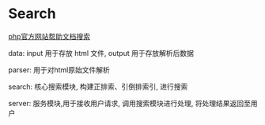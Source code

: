 # Search
[php官方网站帮助文档搜索](http://39.96.48.21:9000/index.html)

data: input 用于存放 html 文件, output 用于存放解析后数据

parser: 用于对html原始文件解析

search: 核心搜索模块, 构建正排索、引倒排索引, 进行搜索

server: 服务模块,用于接收用户请求, 调用搜索模块进行处理, 将处理结果返回至用户


